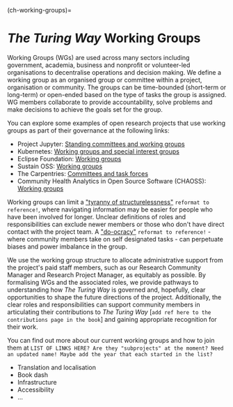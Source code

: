 (ch-working-groups)=
# *The Turing Way* Working Groups

Working Groups (WGs) are used across many sectors including government, academia, business and nonprofit or volunteer-led organisations to decentralise operations and decision making.
We define a working group as an organised group or committee within a project, organisation or community.
The groups can be time-bounded (short-term or long-term) or open-ended based on the type of tasks the group is assigned.
WG members collaborate to provide accountability, solve problems and make decisions to achieve the goals set for the group.

You can explore some examples of open research projects that use working groups as part of their governance at the following links:
* Project Jupyter: [Standing committees and working groups](https://jupyter.org/governance/standing_committees_and_working_groups.html)
* Kubernetes: [Working groups and special interest groups](https://github.com/kubernetes/community/blob/629b05ed265f93a30c2551c51c1051d7fa16eb44/governance.md)
* Eclipse Foundation: [Working groups](https://www.eclipse.org/org/workinggroups/process.php#wg-member-roles)
* Sustain OSS: [Working groups](https://sustainoss.org/working-groups/)
* The Carpentries: [Committees and task forces](https://carpentries.org/committees) 
* Community Health Analytics in Open Source Software (CHAOSS): [Working groups](https://chaoss.community/cgi-sys/suspendedpage.cgi)

Working groups can limit a ["tyranny of structurelessness"](https://www.jofreeman.com/joreen/tyranny.htm) `reformat to reference!`, where navigating information may be easier for people who have been involved for longer.
Unclear definitions of roles and responsibilities can exclude newer members or those who don't have direct contact with the project team.
A ["do-ocracy"](https://communitywiki.org/wiki/DoOcracy) `reformat to reference!` - where community members take on self designated tasks - can perpetuate biases and power imbalance in the group.

We use the working group structure to allocate administrative support from the project's paid staff members, such as our Research Community Manager and Research Project Manager, as equitably as possible.
By formalising WGs and the associated roles, we provide pathways to understanding how *The Turing Way* is governed and, hopefully, clear opportunities to shape the future directions of the project.
Additionally, the clear roles and responsibilities can support community members in articulating their contributions to *The Turing Way* [`add ref here to the contributions page in the book`] and gaining appropriate recognition for their work.

You can find out more about our current working groups and how to join them at `LIST OF LINKS HERE? Are they "subprojects" at the moment? Need an updated name! Maybe add the year that each started in the list?`

* Translation and localisation
* Book dash
* Infrastructure
* Accessibility
* ...

<!-- In this chapter you can find *The Turing Way's* {ref}`working group guiding principles<ch-working-groups-guiding-principles>` {ref}`working group roles and responsibilities<ch-working-groups-roles>` and our {ref}`process for setting up a WG<ch-working-groups-formalisation>` (and the associated process for sunsetting the group when needed).
We also include {ref}`a template working group charter<ch-working-groups-charter-template>` if you're interested in defining a new working group. -->